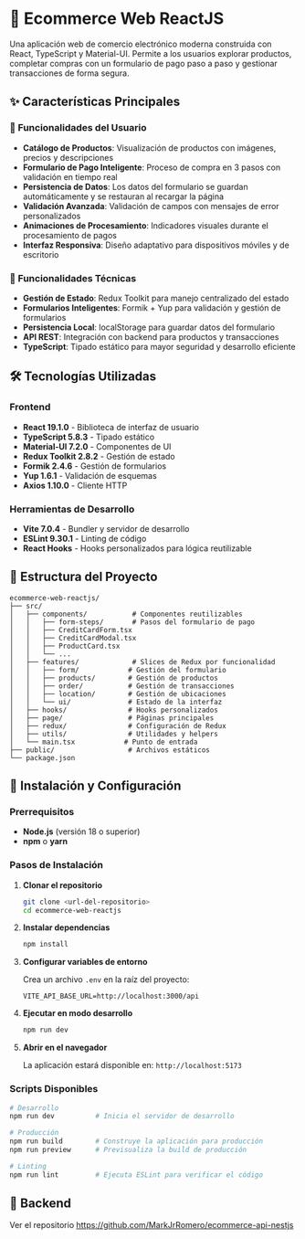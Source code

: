 # 🛒 Ecommerce Web ReactJS

Una aplicación web de comercio electrónico moderna construida con React, TypeScript y Material-UI. Permite a los usuarios explorar productos, completar compras con un formulario de pago paso a paso y gestionar transacciones de forma segura.

## ✨ Características Principales

### 🎯 Funcionalidades del Usuario
- **Catálogo de Productos**: Visualización de productos con imágenes, precios y descripciones
- **Formulario de Pago Inteligente**: Proceso de compra en 3 pasos con validación en tiempo real
- **Persistencia de Datos**: Los datos del formulario se guardan automáticamente y se restauran al recargar la página
- **Validación Avanzada**: Validación de campos con mensajes de error personalizados
- **Animaciones de Procesamiento**: Indicadores visuales durante el procesamiento de pagos
- **Interfaz Responsiva**: Diseño adaptativo para dispositivos móviles y de escritorio

### 🔧 Funcionalidades Técnicas
- **Gestión de Estado**: Redux Toolkit para manejo centralizado del estado
- **Formularios Inteligentes**: Formik + Yup para validación y gestión de formularios
- **Persistencia Local**: localStorage para guardar datos del formulario
- **API REST**: Integración con backend para productos y transacciones
- **TypeScript**: Tipado estático para mayor seguridad y desarrollo eficiente

## 🛠️ Tecnologías Utilizadas

### Frontend
- **React 19.1.0** - Biblioteca de interfaz de usuario
- **TypeScript 5.8.3** - Tipado estático
- **Material-UI 7.2.0** - Componentes de UI
- **Redux Toolkit 2.8.2** - Gestión de estado
- **Formik 2.4.6** - Gestión de formularios
- **Yup 1.6.1** - Validación de esquemas
- **Axios 1.10.0** - Cliente HTTP

### Herramientas de Desarrollo
- **Vite 7.0.4** - Bundler y servidor de desarrollo
- **ESLint 9.30.1** - Linting de código
- **React Hooks** - Hooks personalizados para lógica reutilizable

## 📁 Estructura del Proyecto

```
ecommerce-web-reactjs/
├── src/
│   ├── components/           # Componentes reutilizables
│   │   ├── form-steps/       # Pasos del formulario de pago
│   │   ├── CreditCardForm.tsx
│   │   ├── CreditCardModal.tsx
│   │   ├── ProductCard.tsx
│   │   └── ...
│   ├── features/             # Slices de Redux por funcionalidad
│   │   ├── form/            # Gestión del formulario
│   │   ├── products/        # Gestión de productos
│   │   ├── order/           # Gestión de transacciones
│   │   ├── location/        # Gestión de ubicaciones
│   │   └── ui/              # Estado de la interfaz
│   ├── hooks/               # Hooks personalizados
│   ├── page/                # Páginas principales
│   ├── redux/               # Configuración de Redux
│   ├── utils/               # Utilidades y helpers
│   └── main.tsx            # Punto de entrada
├── public/                  # Archivos estáticos
└── package.json
```

## 🚀 Instalación y Configuración

### Prerrequisitos
- **Node.js** (versión 18 o superior)
- **npm** o **yarn**

### Pasos de Instalación

1. **Clonar el repositorio**
   ```bash
   git clone <url-del-repositorio>
   cd ecommerce-web-reactjs
   ```

2. **Instalar dependencias**
   ```bash
   npm install
   ```

3. **Configurar variables de entorno**
   
   Crea un archivo `.env` en la raíz del proyecto:
   ```env
   VITE_API_BASE_URL=http://localhost:3000/api
   ```

4. **Ejecutar en modo desarrollo**
   ```bash
   npm run dev
   ```

5. **Abrir en el navegador**
   
   La aplicación estará disponible en: `http://localhost:5173`

### Scripts Disponibles

```bash
# Desarrollo
npm run dev          # Inicia el servidor de desarrollo

# Producción
npm run build        # Construye la aplicación para producción
npm run preview      # Previsualiza la build de producción

# Linting
npm run lint         # Ejecuta ESLint para verificar el código
```

## 🔧 Backend

Ver el repositorio https://github.com/MarkJrRomero/ecommerce-api-nestjs
